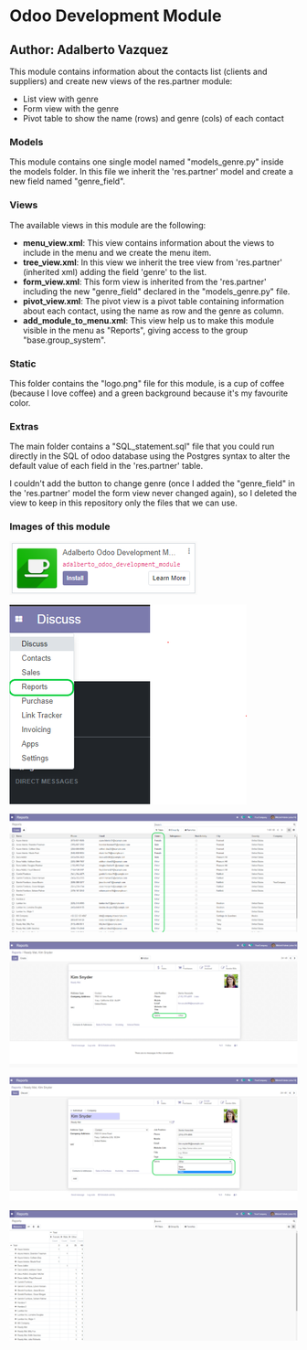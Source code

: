 # Odoo Development Module
## Author: Adalberto Vazquez

This module contains information about the contacts list (clients and suppliers) and create new views of the res.partner module:
* List view with genre
* Form view with the genre
* Pivot table to show the name (rows) and genre (cols) of each contact

### Models

This module contains one single model named "models_genre.py" inside the models folder. In this file we inherit the 'res.partner' model and create a new field named "genre_field".


### Views

The available views in this module are the following:
* **menu_view.xml**: This view contains information about the views to include in the menu and we create the menu item.
* **tree_view.xml**: In this view we inherit the tree view from 'res.partner' (inherited xml) adding the field 'genre' to the list.
* **form_view.xml**: This form view is inherited from the 'res.partner' including the new "genre_field" declared in the "models_genre.py" file.
* **pivot_view.xml**: The pivot view is a pivot table containing information about each contact, using the name as row and the genre as column.
* **add_module_to_menu.xml**: This view help us to make this module visible in the menu as "Reports", giving access to the group "base.group_system".

### Static

This folder contains the "logo.png" file for this module, is a cup of coffee (because I love coffee) and a green background because it's my favourite color.

### Extras

The main folder contains a "SQL_statement.sql" file that you could run directly in the SQL of odoo database using the Postgres syntax to alter the default value of each field in the 'res.partner' table.

I couldn't add the button to change genre (once I added the "genre_field" in the 'res.partner' model the form view never changed again), so I deleted the view to keep in this repository only the files that we can use.

### Images of this module

![Logo](/images/module_logo.PNG)

![Reports_menu](/images/reports_menu.png)

![Tree_view](/images/tree_view.PNG)

![Form_view1](/images/form_view1.PNG)

![Form_view2](/images/form_view2.PNG)

![Pivot_view](/images/pivot_view.PNG)